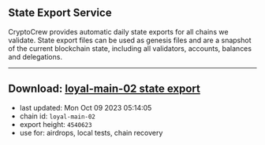 ## State Export Service
CryptoCrew provides automatic daily state exports for all chains we validate. State export files can be used as genesis files and are a snapshot of the current blockchain state, including all validators, accounts, balances and delegations.

---
**Download: [loyal-main-02 state export](https://dl.ccvalidators.com/SERVICE/loyal/loyal-main-02_export_4540623.json)**
---

- last updated: Mon Oct 09 2023 05:14:05
- chain id: `loyal-main-02`
- export height: `4540623`
- use for: airdrops, local tests, chain recovery
